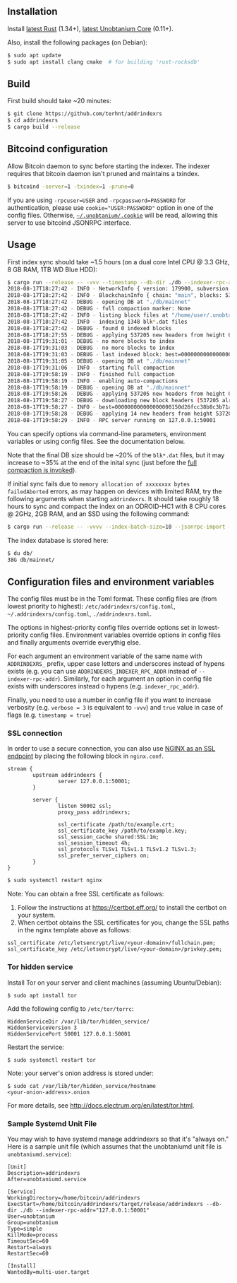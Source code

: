 ## Installation

Install [latest Rust](https://rustup.rs/) (1.34+),
[latest Unobtanium Core](https://unobtanium.uno/) (0.11+).

Also, install the following packages (on Debian):
```bash
$ sudo apt update
$ sudo apt install clang cmake  # for building 'rust-rocksdb'
```

## Build

First build should take ~20 minutes:
```bash
$ git clone https://github.com/terhnt/addrindexrs
$ cd addrindexrs
$ cargo build --release
```


## Bitcoind configuration

Allow Bitcoin daemon to sync before starting the indexer. The indexer requires that bitcoin daemon isn't pruned and maintains a txindex.

```bash
$ bitcoind -server=1 -txindex=1 -prune=0
```

If you are using `-rpcuser=USER` and `-rpcpassword=PASSWORD` for authentication, please use `cookie="USER:PASSWORD"` option in one of the config files.
Otherwise, [`~/.unobtanium/.cookie`](https://github.com/bitcoin/bitcoin/blob/0212187fc624ea4a02fc99bc57ebd413499a9ee1/contrib/debian/examples/bitcoin.conf#L70-L72) will be read, allowing this server to use bitcoind JSONRPC interface.

## Usage

First index sync should take ~1.5 hours (on a dual core Intel CPU @ 3.3 GHz, 8 GB RAM, 1TB WD Blue HDD):
```bash
$ cargo run --release -- -vvv --timestamp --db-dir ./db --indexer-rpc-addr="127.0.0.1:50001"
2018-08-17T18:27:42 - INFO - NetworkInfo { version: 179900, subversion: "/Satoshi:0.17.99/" }
2018-08-17T18:27:42 - INFO - BlockchainInfo { chain: "main", blocks: 537204, headers: 537204, bestblockhash: "0000000000000000002956768ca9421a8ddf4e53b1d81e429bd0125a383e3636", pruned: false, initialblockdownload: false }
2018-08-17T18:27:42 - DEBUG - opening DB at "./db/mainnet"
2018-08-17T18:27:42 - DEBUG - full compaction marker: None
2018-08-17T18:27:42 - INFO - listing block files at "/home/user/.unobtanium/blocks/blk*.dat"
2018-08-17T18:27:42 - INFO - indexing 1348 blk*.dat files
2018-08-17T18:27:42 - DEBUG - found 0 indexed blocks
2018-08-17T18:27:55 - DEBUG - applying 537205 new headers from height 0
2018-08-17T19:31:01 - DEBUG - no more blocks to index
2018-08-17T19:31:03 - DEBUG - no more blocks to index
2018-08-17T19:31:03 - DEBUG - last indexed block: best=0000000000000000002956768ca9421a8ddf4e53b1d81e429bd0125a383e3636 height=537204 @ 2018-08-17T15:24:02Z
2018-08-17T19:31:05 - DEBUG - opening DB at "./db/mainnet"
2018-08-17T19:31:06 - INFO - starting full compaction
2018-08-17T19:58:19 - INFO - finished full compaction
2018-08-17T19:58:19 - INFO - enabling auto-compactions
2018-08-17T19:58:19 - DEBUG - opening DB at "./db/mainnet"
2018-08-17T19:58:26 - DEBUG - applying 537205 new headers from height 0
2018-08-17T19:58:27 - DEBUG - downloading new block headers (537205 already indexed) from 000000000000000000150d26fcc38b8c3b71ae074028d1d50949ef5aa429da00
2018-08-17T19:58:27 - INFO - best=000000000000000000150d26fcc38b8c3b71ae074028d1d50949ef5aa429da00 height=537218 @ 2018-08-17T16:57:50Z (14 left to index)
2018-08-17T19:58:28 - DEBUG - applying 14 new headers from height 537205
2018-08-17T19:58:29 - INFO - RPC server running on 127.0.0.1:50001
```
You can specify options via command-line parameters, environment variables or using config files. See the documentation below.

Note that the final DB size should be ~20% of the `blk*.dat` files, but it may increase to ~35% at the end of the inital sync (just before the [full compaction is invoked](https://github.com/facebook/rocksdb/wiki/Manual-Compaction)).

If initial sync fails due to `memory allocation of xxxxxxxx bytes failedAborted` errors, as may happen on devices with limited RAM, try the following arguments when starting `addrindexrs`. It should take roughly 18 hours to sync and compact the index on an ODROID-HC1 with 8 CPU cores @ 2GHz, 2GB RAM, and an SSD using the following command:

```bash
$ cargo run --release -- -vvvv --index-batch-size=10 --jsonrpc-import --db-dir ./db --indexer-rpc-addr="127.0.0.1:50001"
```

The index database is stored here:
```bash
$ du db/
38G db/mainnet/
```

## Configuration files and environment variables

The config files must be in the Toml format. These config files are (from lowest priority to highest): `/etc/addrindexrs/config.toml`, `~/.addrindexrs/config.toml`, `./addrindexrs.toml`.

The options in highest-priority config files override options set in lowest-priority config files. Environment variables override options in config files and finally arguments override everythig else.

For each argument an environment variable of the same name with `ADDRINDEXRS_` prefix, upper case letters and underscores instead of hypens exists (e.g. you can use `ADDRINDEXRS_INDEXER_RPC_ADDR` instead of `--indexer-rpc-addr`). Similarly, for each argument an option in config file exists with underscores instead o hypens (e.g. `indexer_rpc_addr`).

Finally, you need to use a number in config file if you want to increase verbosity (e.g. `verbose = 3` is equivalent to `-vvv`) and `true` value in case of flags (e.g. `timestamp = true`)


### SSL connection

In order to use a secure connection, you can also use [NGINX as an SSL endpoint](https://docs.nginx.com/nginx/admin-guide/security-controls/terminating-ssl-tcp/#) by placing the following block in `nginx.conf`.

```nginx
stream {
        upstream addrindexrs {
                server 127.0.0.1:50001;
        }

        server {
                listen 50002 ssl;
                proxy_pass addrindexrs;

                ssl_certificate /path/to/example.crt;
                ssl_certificate_key /path/to/example.key;
                ssl_session_cache shared:SSL:1m;
                ssl_session_timeout 4h;
                ssl_protocols TLSv1 TLSv1.1 TLSv1.2 TLSv1.3;
                ssl_prefer_server_ciphers on;
        }
}
```

```bash
$ sudo systemctl restart nginx
```

Note: You can obtain a free SSL certificate as follows:

1. Follow the instructions at https://certbot.eff.org/ to install the certbot on your system.
2. When certbot obtains the SSL certificates for you, change the SSL paths in the nginx template above as follows:
```
ssl_certificate /etc/letsencrypt/live/<your-domain>/fullchain.pem;
ssl_certificate_key /etc/letsencrypt/live/<your-domain>/privkey.pem;
```

### Tor hidden service

Install Tor on your server and client machines (assuming Ubuntu/Debian):

```
$ sudo apt install tor
```

Add the following config to `/etc/tor/torrc`:
```
HiddenServiceDir /var/lib/tor/hidden_service/
HiddenServiceVersion 3
HiddenServicePort 50001 127.0.0.1:50001
```

Restart the service:
```
$ sudo systemctl restart tor
```

Note: your server's onion address is stored under:
```
$ sudo cat /var/lib/tor/hidden_service/hostname
<your-onion-address>.onion
```

For more details, see http://docs.electrum.org/en/latest/tor.html.

### Sample Systemd Unit File

You may wish to have systemd manage addrindexrs so that it's "always on." Here is a sample unit file (which assumes that the unobtaniumd unit file is `unobtaniumd.service`):

```
[Unit]
Description=addrindexrs
After=unobtaniumd.service

[Service]
WorkingDirectory=/home/bitcoin/addrindexrs
ExecStart=/home/bitcoin/addrindexrs/target/release/addrindexrs --db-dir ./db --indexer-rpc-addr="127.0.0.1:50001"
User=unobtanium
Group=unobtanium
Type=simple
KillMode=process
TimeoutSec=60
Restart=always
RestartSec=60

[Install]
WantedBy=multi-user.target
```
